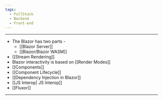 ```yaml
---
tags:
  - FullStack
  - Backend
  - Front-end
---
```

---
- The Blazor has two parts -
	- [[Blazor Server]]
	- [[Blazor/Blazor WASM]]
- [[Stream Rendering]]
- Blazor interactivity is based on [[Render Modes]] 
- [[Components]] 
- [[Component Lifecycle]]
- [[Dependency Injection in Blazor]]
- [[JS Interop| JS Interop]]
- [[Fluxor]]
---